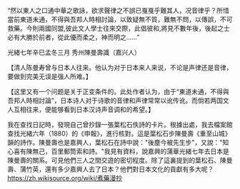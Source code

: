 “然以東人之口通中華之歌詠，欲求聲律之不誤已戛戛乎難其人，况音律乎？所惜當前東道未通，不得與吾邦人時相討論，以致疑無不質，難無不問，以傳誤，不可救藥。今則兩國同盟,彼此文人學士往來交際，此倡彼和,將見不數年後，後起之士必有大勝於前者，從此優而柔之，神而明之……”

光緒七年辛巳孟冬三月
秀州陳曼壽識（嘉兴人）

【清人陈曼寿曾与日本人往来。他认为对于日本来人来说，不论是声律还是音律，要做到完美无误是强人所难。】

【这里又有一个问题是关于正变条件的。此处作者认为，由于“東道未通，不得與吾邦人時相討論”，日本诗人对于诗歌的音律和声律常常以讹传讹。而倘若两国文人互相往来，便能够看到日本汉诗声音调和的希望。】

我在查找日記時，發現自己曾抄錄一張葉松石佚詩的卡片。根據出處，我去檔案館查找光緒六年（1880）的《申報》，進行核對。這是葉松石步陳曼壽《重至山城》韻的詩作。陳曼壽也是嘉興人，葉松石在詩中說："後塵今被先生步"，又說："知心喜有陳無己，百里郵筒索和詩。"我見有資料，說嘉興的蒲華光緒七年去日本是陳曼壽的關系。可見他們三人之間交遊的密切程度。除了這裏提到的葉松石、陳曼壽、蒲竹英，還有多少嘉興人去了日本？他們對日本文化的貢獻有多大呢？
https://zh.wikisource.org/wiki/煮藥漫抄